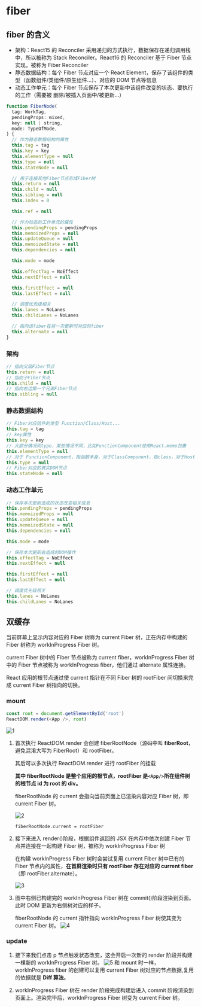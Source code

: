 # fiber

## fiber 的含义

- 架构：React15 的 Reconciler 采用递归的方式执行，数据保存在递归调用栈中，所以被称为 Stack Reconciler。React16 的 Reconciler 基于 Fiber 节点实现，被称为 Fiber Reconciler
- 静态数据结构：每个 Fiber 节点对应一个 React Element，保存了该组件的类型（函数组件/类组件/原生组件...）、对应的 DOM 节点等信息
- 动态工作单元：每个 Fiber 节点保存了本次更新中该组件改变的状态、要执行的工作（需要被
  删除/被插入页面中/被更新...）

```js
function FiberNode(
  tag: WorkTag,
  pendingProps: mixed,
  key: null | string,
  mode: TypeOfMode,
) {
  // 作为静态数据结构的属性
  this.tag = tag
  this.key = key
  this.elementType = null
  this.type = null
  this.stateNode = null

  // 用于连接其他Fiber节点形成Fiber树
  this.return = null
  this.child = null
  this.sibling = null
  this.index = 0

  this.ref = null

  // 作为动态的工作单元的属性
  this.pendingProps = pendingProps
  this.memoizedProps = null
  this.updateQueue = null
  this.memoizedState = null
  this.dependencies = null

  this.mode = mode

  this.effectTag = NoEffect
  this.nextEffect = null

  this.firstEffect = null
  this.lastEffect = null

  // 调度优先级相关
  this.lanes = NoLanes
  this.childLanes = NoLanes

  // 指向该fiber在另一次更新时对应的fiber
  this.alternate = null
}
```

### 架构

```js
// 指向父级Fiber节点
this.return = null
// 指向子Fiber节点
this.child = null
// 指向右边第一个兄弟Fiber节点
this.sibling = null
```

### 静态数据结构

```js
// Fiber对应组件的类型 Function/Class/Host...
this.tag = tag
// key属性
this.key = key
// 大部分情况同type，某些情况不同，比如FunctionComponent使用React.memo包裹
this.elementType = null
// 对于 FunctionComponent，指函数本身，对于ClassComponent，指class，对于HostComponent，指DOM节点tagName
this.type = null
// Fiber对应的真实DOM节点
this.stateNode = null
```

### 动态工作单元

```js
// 保存本次更新造成的状态改变相关信息
this.pendingProps = pendingProps
this.memoizedProps = null
this.updateQueue = null
this.memoizedState = null
this.dependencies = null

this.mode = mode

// 保存本次更新会造成的DOM操作
this.effectTag = NoEffect
this.nextEffect = null

this.firstEffect = null
this.lastEffect = null

// 调度优先级相关
this.lanes = NoLanes
this.childLanes = NoLanes
```

## 双缓存

当前屏幕上显示内容对应的 Fiber 树称为 current Fiber 树，正在内存中构建的 Fiber 树称为 workInProgress Fiber 树。

current Fiber 树中的 Fiber 节点被称为 current fiber，workInProgress Fiber 树中的 Fiber 节点被称为 workInProgress fiber，他们通过 alternate 属性连接。

React 应用的根节点通过使 current 指针在不同 Fiber 树的 rootFiber 间切换来完成 current Fiber 树指向的切换。

### mount

```js
const root = document.getElementById('root')
ReactDOM.render(<App />, root)
```

![1](/img/note/7/1.jpg)

1. 首次执行 ReactDOM.render 会创建 fiberRootNode（源码中叫 **fiberRoot**，避免混淆大写为 FiberRoot）和 rootFiber。

   其后可以多次执行 ReactDOM.render 进行 rootFiber 的挂载

   **其中 fiberRootNode 是整个应用的根节点，rootFiber 是`<App/>`所在组件树的根节点 id 为 root 的 div。**

   fiberRootNode 的 current 会指向当前页面上已渲染内容对应 Fiber 树，即 current Fiber 树。

   ![2](/img/note/7/2.jpg)

   `fiberRootNode.current = rootFiber`

2. 接下来进入 render()阶段，根据组件返回的 JSX 在内存中依次创建 Fiber 节点并连接在一起构建 Fiber 树，被称为 workInProgress Fiber 树

   在构建 workInProgress Fiber 树时会尝试复用 current Fiber 树中已有的 Fiber 节点内的属性，**在首屏渲染时只有 rootFiber 存在对应的 current fiber**（即 rootFiber.alternate）。

   ![3](/img/note/7/3.jpg)

3. 图中右侧已构建完的 workInProgress Fiber 树在 commit()阶段渲染到页面。
   此时 DOM 更新为右侧树对应的样子。

   fiberRootNode 的 current 指针指向 workInProgress Fiber 树使其变为 current Fiber 树。
   ![4](/img/note/7/4.jpg)

### update

1. 接下来我们点击 p 节点触发状态改变，这会开启一次新的 render 阶段并构建一棵新的 workInProgress Fiber 树。
   ![5](/img/note/7/5.jpg)
   和 mount 时一样，workInProgress fiber 的创建可以复用 current Fiber 树对应的节点数据,复用的依据就是 **Diff 算法**。

2. workInProgress Fiber 树在 render 阶段完成构建后进入 commit 阶段渲染到页面上。渲染完毕后，workInProgress Fiber 树变为 current Fiber 树。
